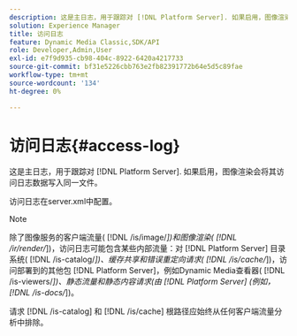 ```yaml
---
description: 这是主日志，用于跟踪对 [!DNL Platform Server]. 如果启用，图像渲染会将其访问日志数据写入同一文件。
solution: Experience Manager
title: 访问日志
feature: Dynamic Media Classic,SDK/API
role: Developer,Admin,User
exl-id: e7f9d935-cb98-404c-8922-6420a4217733
source-git-commit: bf31e5226cbb763e2fb82391772b64e5d5c89fae
workflow-type: tm+mt
source-wordcount: '134'
ht-degree: 0%

---
```


# 访问日志{#access-log}

这是主日志，用于跟踪对 [!DNL Platform Server]. 如果启用，图像渲染会将其访问日志数据写入同一文件。

访问日志在server.xml中配置。

>[!NOTE]
>
>除了图像服务的客户端流量( [!DNL /is/image/*])和图像渲染( [!DNL /ir/render/*])，访问日志可能包含某些内部流量：对 [!DNL Platform Server] 目录系统( [!DNL /is-catalog/*])、缓存共享和错误重定向请求( [!DNL /is/cache/*])，访问部署到的其他包 [!DNL Platform Server]，例如Dynamic Media查看器( [!DNL /is-viewers/*])、静态流量和静态内容请求(由 [!DNL Platform Server] (例如， [!DNL /is-docs/*])。

请求 [!DNL /is-catalog] 和 [!DNL /is/cache] 根路径应始终从任何客户端流量分析中排除。
